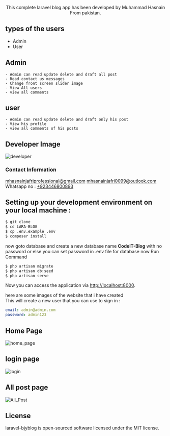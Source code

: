 <p align="center">
This complete laravel blog app has been developed by Muhammad Hasnain From pakistan.

## types of the users  

- Admin
- User


## Admin
    - Admin can read update delete and draft all post 
    - Read contact us messages
    - Change front screen slider image 
    - View All users
    - view all comments
## user
    - Admin can read update delete and draft only his post 
    - View his profile
    - view all comments of his posts
    
## Developer Image
![developer](pubic/images/Developer.jpg)
<br>
### Contact Information
<a href="mailto:mhasnainjafriprofessional@gmail.com" target="_blank">mhasnainjafriprofessional@gmail.com</a>
<a href="mailto:mhasnainjafri0099@outlook.com" target="_blank">mhasnainjafri0099@outlook.com</a>
 Whatsapp no : <a href="https://wa.me/+923446800893?text=Hello Hasnain, " target="_blank">+923446800893</a>


## Setting up your development environment on your local machine :
```bash
$ git clone 
$ cd LARA-BLOG
$ cp .env.example .env
$ composer install

```
now goto database and create a new database name <b>CodeIT-Blog</b> with no password or else you can set password in .env file for database
now Run Command
```bash
$ php artisan migrate 
$ php artisan db:seed
$ php artisan serve
```
Now you can access the application via [http://localhost:8000](http://localhost:8000).

here are some images of the website that i have created  
This will create a new user that you can use to sign in :
```yml
email: admin@admin.com
password: admin123
```

## Home Page

![home_page](./pubic/images/home.jpg)

## login page

![login](./pubic/images/login.jpg)

## All post page   
![All_Post](./pubic/images/post.jpg)


## License

laravel-bjyblog is open-sourced software licensed under the MIT license.
